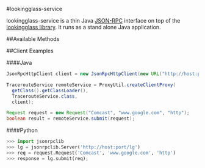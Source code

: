 #lookingglass-service

lookingglass-service is a thin Java [JSON-RPC](http://en.wikipedia.org/wiki/JSON-RPC) interface on top of the [lookingglass library](https://github.com/USC-NSL/lookingglass). It runs as a stand alone Java application.

##Available Methods

##Client Examples

####Java
```java
JsonRpcHttpClient client = new JsonRpcHttpClient(new URL("http://host:port/lg"));

TracerouteService remoteService = ProxyUtil.createClientProxy(
  getClass().getClassLoader(),
  TracerouteService.class,
  client);

Request request = new Request("Comcast", "www.google.com", "http"); 
boolean result = remoteService.submit(request);
```

####Python
```python
>>> import jsonrpclib
>>> lg = jsonrpclib.Server('http://host:port/lg')
>>> req = request.Request('Comcast', 'www.google.com', 'http')
>>> response = lg.submit(req);
```
